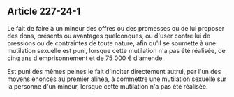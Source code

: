 Article 227-24-1
----
Le fait de faire à un mineur des offres ou des promesses ou de lui proposer des
dons, présents ou avantages quelconques, ou d'user contre lui de pressions ou de
contraintes de toute nature, afin qu'il se soumette à une mutilation sexuelle
est puni, lorsque cette mutilation n'a pas été réalisée, de cinq ans
d'emprisonnement et de 75 000 € d'amende.

Est puni des mêmes peines le fait d'inciter directement autrui, par l'un des
moyens énoncés au premier alinéa, à commettre une mutilation sexuelle sur la
personne d'un mineur, lorsque cette mutilation n'a pas été réalisée.
